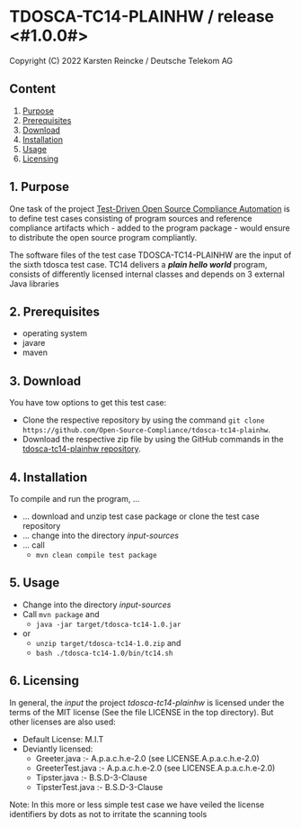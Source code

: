 # TDOSCA-TC14-PLAINHW / release <#1.0.0#>

Copyright (C) 2022 Karsten Reincke / Deutsche Telekom AG

## Content
1. [Purpose](#pur)
2. [Prerequisites](#prq)
3. [Download](#dlo)
4. [Installation](#ins)
5. [Usage](#use)
6. [Licensing](#lic)

## 1. Purpose <a id="pur"></a>
One task of the project [Test-Driven Open Source Compliance Automation](https://github.com/Open-Source-Compliance/tdosca) is to define test cases consisting of program sources and reference compliance artifacts which - added to the program package - would ensure to distribute the open source program compliantly.

The software files of the test case TDOSCA-TC14-PLAINHW are the input of the sixth tdosca test case. TC14 delivers a ***plain hello world*** program, consists of differently licensed internal classes and depends on 3 external Java libraries

## 2. Prerequisites <a id="prq"></a>
* operating system
* javare
* maven


## 3. Download <a id="dlo"></a>

You have tow options to get this test case:

* Clone the respective repository by using the command ``git clone https://github.com/Open-Source-Compliance/tdosca-tc14-plainhw``.
* Download the respective zip file by using the GitHub commands in the [tdosca-tc14-plainhw repository](https://github.com/Open-Source-Compliance/tdosca-tc14-plainhw).

## 4. Installation <a id="ins"></a>
To compile and run the program, ...
* ... download and unzip test case package or clone the test case repository
* ... change into the directory *input-sources*
* ... call
  - ``mvn clean compile test package``

## 5. Usage <a id="use"></a>
* Change into the directory *input-sources*
* Call ``mvn package`` and
  - ``java -jar target/tdosca-tc14-1.0.jar``
* or
  - ``unzip target/tdosca-tc14-1.0.zip`` and
  - ``bash ./tdosca-tc14-1.0/bin/tc14.sh``

## 6. Licensing <a id="lic"></a>

In general, the *input* the project *tdosca-tc14-plainhw* is licensed under the terms of the MIT license (See the file LICENSE in the top directory). But other licenses are also used:

* Default License: M.I.T
* Deviantly licensed:
  - Greeter.java :- A.p.a.c.h.e-2.0 (see LICENSE.A.p.a.c.h.e-2.0)
  - GreeterTest.java :- A.p.a.c.h.e-2.0 (see LICENSE.A.p.a.c.h.e-2.0)
  - Tipster.java :- B.S.D-3-Clause
  - TipsterTest.java :- B.S.D-3-Clause

Note: In this more or less simple test case we have veiled the license identifiers by dots as not to irritate the scanning tools
